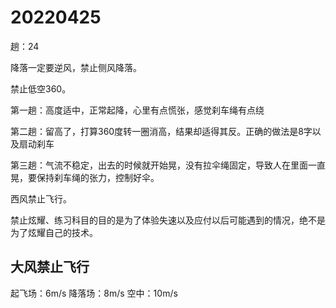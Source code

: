 # 20220425

趟：24

降落一定要逆风，禁止侧风降落。

禁止低空360。

第一趟：高度适中，正常起降，心里有点慌张，感觉刹车绳有点绕

第二趟：留高了，打算360度转一圈消高，结果却适得其反。正确的做法是8字以及扇动刹车

第三趟：气流不稳定，出去的时候就开始晃，没有拉伞绳固定，导致人在里面一直晃，要保持刹车绳的张力，控制好伞。

西风禁止飞行。

禁止炫耀、练习科目的目的是为了体验失速以及应付以后可能遇到的情况，绝不是为了炫耀自己的技术。


## 大风禁止飞行

起飞场：6m/s
降落场：8m/s
空中：10m/s